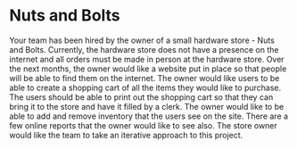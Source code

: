 # Nuts and Bolts
Your team has been hired by the owner of a small hardware store - Nuts and Bolts. Currently, the hardware store does not have a presence on the internet and all orders must be made in person at the hardware store.   Over the next months, the owner would like a website put in place so that people will be able to find them on the internet. The owner would like users to be able to create a shopping cart of all the items they would like to purchase. The users should be able to print out the shopping cart so that they can bring it to the store and have it filled by a clerk. The owner would like to be able to add and remove inventory that the users see on the site. There are a few online reports that the owner would like to see also. The store owner would like the team to take an iterative approach to this project.
